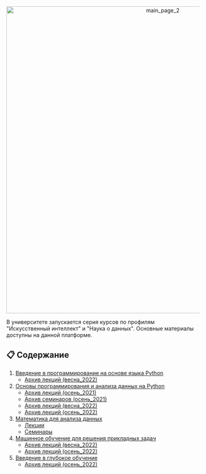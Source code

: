 <div align="center">
<img width="800" alt="main_page_2" src="https://user-images.githubusercontent.com/28728575/147977625-200530fd-7d48-4ba6-bc29-43d6bb205a5c.png">
</div>


В университете запускается серия курсов по профилям "Искусственный интеллект" и "Наука о данных". Основные материалы доступны на данной платформе.

## 📋 Содержание

1. [Введение в программирование на основе языка Python](https://github.com/MSUcourses/Data-Analysis-with-Python/tree/main/Introduction%20to%20Python)
	* [Архив лекций (весна_2022)](https://github.com/MSUcourses/Data-Analysis-with-Python/tree/main/Introduction%20to%20Python/lecture_spring_2022.md)
2. [Основы программирования и анализа данных на Python](https://github.com/MSUcourses/Data-Analysis-with-Python/tree/main/Python) 
	* [Архив лекций (осень_2021)](https://github.com/MSUcourses/Data-Analysis-with-Python/tree/main/Python/lectures)
	* [Архив семинаров (осень_2021)](https://github.com/MSUcourses/Data-Analysis-with-Python/tree/main/Python/seminars)
	* [Архив лекций (весна_2022)]()
	* [Архив лекций (осень_2022)](https://github.com/MSUcourses/Data-Analysis-with-Python/blob/main/Python/lecture_spring_2022.md)
3. [Математика для анализа данных](https://github.com/MSUcourses/Data-Analysis-with-Python/tree/main/Math)
	* [Лекции](https://github.com/MSUcourses/Data-Analysis-with-Python/tree/main/Math/lectures)
	* [Семинары](https://github.com/MSUcourses/Data-Analysis-with-Python/tree/main/Math/seminars)
4. [Машинное обучение для решения прикладных задач](https://github.com/MSUcourses/Data-Analysis-with-Python/tree/main/Machine%20Learning)
	* [Архив лекций (весна_2022)]()
	* [Архив лекций (осень_2022)](https://github.com/MSUcourses/Data-Analysis-with-Python/blob/main/Machine%20Learning/lectures_autumn_2022.md)
5. [Введение в глубокое обучение](https://github.com/MSUcourses/Data-Analysis-with-Python/blob/main/DL/HW.md)
	* [Архив лекций (осень_2022)](https://github.com/MSUcourses/Data-Analysis-with-Python/blob/main/DL/lectures_autumn_2022.md)
